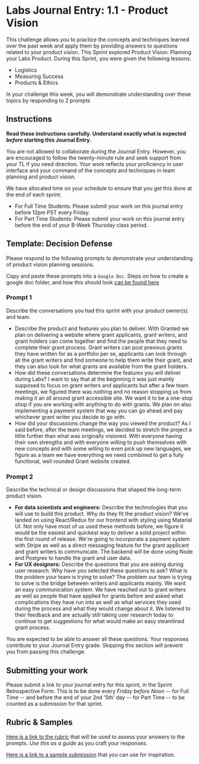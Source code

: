 # Labs Journal Entry: 1.1 - Product Vision

This challenge allows you to practice the concepts and techniques learned over the past week and apply them by providing answers to questions related to your product vision. This Sprint explored Product Vision: Planning your Labs Product. During this Sprint, you were given the following lessons:

- Logistics
- Measuring Success
- Products & Ethics

In your challenge this week, you will demonstrate understanding over these topics by responding to 2 prompts

## Instructions

**Read these instructions carefully. Understand exactly what is expected _before_ starting this Journal Entry.**

You are not allowed to collaborate during the Journal Entry. However, you are encouraged to follow the twenty-minute rule and seek support from your TL if you need direction. Your work reflects your proficiency in user interface and your command of the concepts and techniques in team planning and product vision.

We have allocated time on your schedule to ensure that you get this done at the end of each sprint.

- For Full Time Students: Please submit your work on this journal entry before 12pm PST every Friday.
- For Part Time Students: Please submit your work on this journal entry before the end of your B-Week Thursday class period.

## Template: Decision Defense

Please respond to the following prompts to demonstrate your understanding of product vision planning sessions.

Copy and paste these prompts into a `Google Doc`. Steps on how to create a google doc folder, and how this should look [can be found here](https://www.notion.so/lambdaschool/Labs-Journal-Entry-Submission-Logistics-a6003eb8288b4fd1af0fb40a1a42d278)

### Prompt 1

Describe the conversations you had this sprint with your product owner(s) and team.

- Describe the product and features you plan to deliver.
    With Granted we plan on delivering a website where grant applicants, grant writers, and grant holders can come together and find the people that they need to complete their grant process. Grant writers can post previous grants they have written for as a portfolio per se, applicants can look through all the grant writers and find someone to help them write their grant, and they can also look for what grants are available from the grant holders. 
- How did these conversations determine the features you will deliver during Labs?
    I want to say that at the beginning it was just mainly supposed to focus on grant writers and applicants but after a few team meetings, we figured there was nothing and no reason stopping us from making it an all around grant accessible site. We want it to be a one-stop shop if you are working with anything to do with grants. We plan on also implementing a payment system that way you can go ahead and pay whichever grant writer you decide to go with.
- How did your discussions change the way you viewed the product?
    As I said before, after the team meetings, we decided to stretch the project a little further than what was originally visioned. With everyone having their own strengths and with everyone willing to push themselves with new concepts and with some willing to even pick up new languages, we figure as a team we have everything we need combined to get a fully functional, well rounded Grant website created.

### Prompt 2

Describe the technical or design discussions that shaped the long-term product vision.

- **For data scientists and engineers:** Describe the technologies that you will use to build this product. Why do they fit the product vision?
    We've landed on using React/Redux for our frontend with styling using Material UI. Not only have most of us used these methods before, we figure it would be the easiest and quickest way to deliver a solid project within the first round of release. We're going to incorporate a payment system with Stripe as well as a direct messaging feature for the grant applicant and grant writers to communicate. The backend will be done using Node and Postgres to handle the grant and user data.
- **For UX designers:** Describe the questions that you are asking during user research. Why have you selected these questions to ask? What is the problem your team is trying to solve?
    The problem our team is trying to solve is the bridge between writers and applicants mainly. We want an easy communication system. We have reached out to grant writers as well as people that have applied for grants before and asked what complications they have run into as well as what services they used during the process and what they would change about it. We listened to their feedback and are actually still taking user research today to continue to get suggestions for what would make an easy steamlined grant process.

You are expected to be able to answer all these questions. Your responses contribute to your Journal Entry grade. Skipping this section _will_ prevent you from passing this challenge.

## Submitting your work

Please submit a link to your journal entry for this sprint, in the Sprint Retrospective Form. This is to be done every _Friday before Noon_ -- for Full Time -- and before the end of your 2nd '5th' day -- for Part Time -- to be counted as a submission for that sprint.

## Rubric & Samples

[Here is a link to the rubric](https://www.notion.so/lambdaschool/1-1-Rubric-Product-Vision-35451a1d7aa74ec799fa963f275e9a0c) that will be used to assess your answers to the prompts. _Use this as a guide_ as you craft your responses.

[Here is a link to a sample submission](https://docs.google.com/document/d/1H7eJ92uM_6xB4qPtVgQMSf4CfbHPuVDqr4mb1LaG8nk/edit) that you can use for inspiration.
